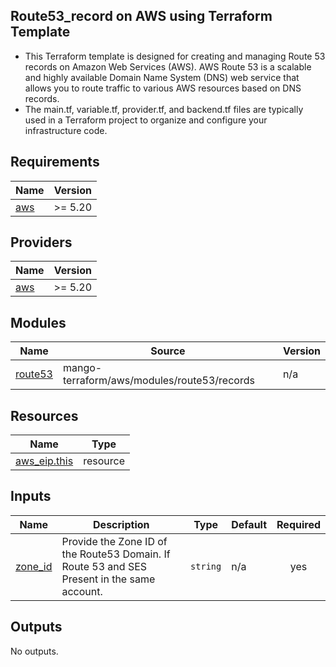 <!-- BEGIN_TF_DOCS -->
## Route53_record on AWS using Terraform Template

- This Terraform template is designed for creating and managing Route 53 records on Amazon Web Services (AWS). AWS Route 53 is a scalable and highly available Domain Name System (DNS) web service that allows you to route traffic to various AWS resources based on DNS records.
- The main.tf, variable.tf, provider.tf, and backend.tf files are typically used in a Terraform project to organize and configure your infrastructure code. 


## Requirements

| Name | Version |
|------|---------|
| <a name="requirement_aws"></a> [aws](#requirement\_aws) | >= 5.20 |

## Providers

| Name | Version |
|------|---------|
| <a name="provider_aws"></a> [aws](#provider\_aws) | >= 5.20 |

## Modules

| Name | Source | Version |
|------|--------|---------|
| <a name="module_route53"></a> [route53](#module\_route53) | mango-terraform/aws/modules/route53/records | n/a |

## Resources

| Name | Type |
|------|------|
| [aws_eip.this](https://registry.terraform.io/providers/hashicorp/aws/latest/docs/resources/eip) | resource |

## Inputs

| Name | Description | Type | Default | Required |
|------|-------------|------|---------|:--------:|
| <a name="input_zone_id"></a> [zone\_id](#input\_zone\_id) | Provide the Zone ID of the Route53 Domain. If Route 53 and SES Present in the same account. | `string` | n/a | yes |

## Outputs

No outputs.
<!-- END_TF_DOCS -->
